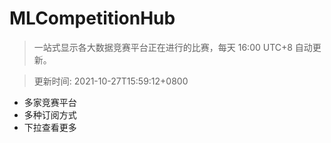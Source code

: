 # MLCompetitionHub

> 一站式显示各大数据竞赛平台正在进行的比赛，每天 16:00 UTC+8 自动更新。
  
> 更新时间: 2021-10-27T15:59:12+0800 

* 多家竞赛平台
* 多种订阅方式
* 下拉查看更多